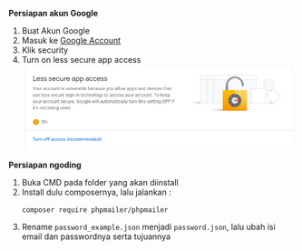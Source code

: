 **Persiapan akun Google**
1. Buat Akun Google
2. Masuk ke [Google Account](https://myaccount.google.com)
3. Klik security
4. Turn on less secure app access
![image](/img/security.jpg)

**Persiapan ngoding**
1. Buka CMD pada folder yang akan diinstall
2. Install dulu composernya, lalu jalankan :
    ```
    composer require phpmailer/phpmailer
    ```
3. Rename `password_example.json` menjadi `password.json`, lalu ubah isi email dan passwordnya serta tujuannya